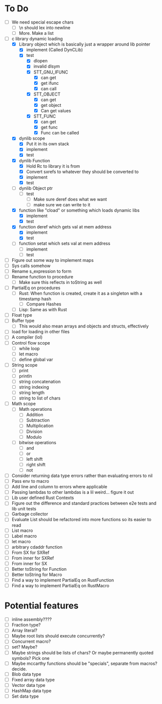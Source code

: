 # To Do
- [ ] We need special escape chars
    - [ ] \n should lex into newline
    - [ ] More. Make a list
- [ ] c library dynamic loading
    - [x] Library object which is basically just a wrapper around lib pointer
        - [x] implement (Called DynCLib)
        - [x] test
            - [x] dlopen
            - [x] invalid dlsym
            - [x] STT_GNU_IFUNC
                - [x] can get
                - [x] get ifunc
                - [x] can call
            - [x] STT_OBJECT
                - [x] can get
                - [x] get object
                - [x] Can get values
            - [x] STT_FUNC
                - [x] can get
                - [x] get func
                - [x] Func can be called
    - [x] dynlib scope
        - [x] Put it in its own stack
        - [x] implement
        - [x] test
    - [x] dynlib Function
        - [x] Hold Rc to library it is from
        - [x] Convert sxrefs to whatever they should be converted to
        - [x] implement
        - [x] test
    - [ ] dynlib Object ptr
        - [ ] test
            - [ ] Make sure deref does what we want
            - [ ] make sure we can write to it
    - [x] function like "cload" or something which loads dynamic libs
        - [x] implement
        - [x] test
    - [x] function deref which gets val at mem address
        - [x] implement
        - [x] test
    - [ ] function setat which sets val at mem address
        - [ ] implement
        - [ ] test
- [ ] Figure out some way to implement maps
- [ ] Sys calls somehow
- [ ] Rename s\_expression to form
- [ ] Rename function to procedure
    - [ ] Make sure this reflects in toString as well
- [ ] PartialEq on procedures
    - [ ] Rust: When function is created, create it as a singleton with a timestamp hash
        - [ ] Compare Hashes
    - [ ] Lisp: Same as with Rust
- [ ] Float type
- [ ] Buffer type
    - [ ] This would also mean arrays and objects and structs, effectively
- [ ] load for loading in other files
- [ ] A compiler (lol)
- [ ] Control flow scope
    - [ ] while loop
    - [ ] let macro
    - [ ] define global var
- [ ] String scope
    - [ ] print
    - [ ] println
    - [ ] string concatenation
    - [ ] string indexing
    - [ ] string length
    - [ ] string to list of chars
- [ ] Math scope
    - [ ] Math operations
        - [ ] Addition
        - [ ] Subtraction
        - [ ] Multiplication
        - [ ] Division
        - [ ] Modulo
    - [ ] bitwise operations
        - [ ] and
        - [ ] or
        - [ ] left shift
        - [ ] right shift
        - [ ] not
- [ ] Consider returning data type errors rather than evaluating errors to nil
- [ ] Pass env to macro
- [ ] Add line and column to errors where applicable
- [ ] Passing lambdas to other lambdas is a lil weird... figure it out
- [ ] Lib user defined Rust Contexts
- [ ] Figure out the difference and standard practices between e2e tests and lib unit tests
- [ ] Garbage collector
- [ ] Evaluate List should be refactored into more functions so its easier to read
- [ ] List macro
- [ ] Label macro
- [ ] let macro
- [ ] arbitrary cdaddr function
- [ ] From SX for SXRef
- [ ] From inner for SXRef
- [ ] From inner for SX
- [ ] Better toString for Function
- [ ] Better toString for Macro
- [ ] Find a way to implement PartialEq on RustFunction
- [ ] Find a way to implement PartialEq on RustMacro

# Potential features
- [ ] inline assembly????
- [ ] Fraction type?
- [ ] Array literal?
- [ ] Maybe root lists should execute concurrently?
- [ ] Concurrent macro?
- [ ] set? Maybe?
- [ ] Maybe strings should be lists of chars? Or maybe permanently quoted symbols? Pick one
- [ ] Maybe mccarthy functions should be "specials", separate from macros? decide.
- [ ] Blob data type
- [ ] Fixed array data type
- [ ] Vector data type
- [ ] HashMap data type
- [ ] Set data type
